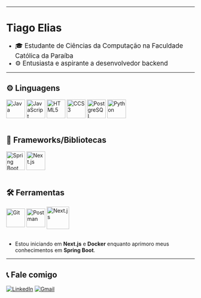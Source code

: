 ___

# Tiago Elias

<ul>
  <li><span style="font-size: 17px;">🎓 Estudante de Ciências da Computação na Faculdade Católica da Paraíba</span></li>
  <li><span style="font-size: 17px;">⚙️ Entusiasta e aspirante a desenvolvedor backend</span></li>
</ul>

___

## ⚙️ Linguagens
<div style="display: inline_block">
    <img align="center" alt="Java" height="50" width="50" src="https://cdn.jsdelivr.net/gh/devicons/devicon@latest/icons/java/java-original.svg">
    <img align="center" alt="JavaScript" height="50" width="50" src="https://cdn.jsdelivr.net/gh/devicons/devicon@latest/icons/javascript/javascript-original.svg">
    <img align="center" alt="HTML5" height="50" width="50" src="https://cdn.jsdelivr.net/gh/devicons/devicon@latest/icons/html5/html5-original.svg">
    <img align="center" alt="CCS3" height="50" width="50" src="https://cdn.jsdelivr.net/gh/devicons/devicon@latest/icons/css3/css3-original.svg">
    <img align="center" alt="PostgreSQL" height="50" width="50" src="https://cdn.jsdelivr.net/gh/devicons/devicon@latest/icons/postgresql/postgresql-original.svg">
    <img align="center" alt="Python" height="50" width="50" src="https://cdn.jsdelivr.net/gh/devicons/devicon@latest/icons/python/python-original.svg">
</div><br>

## 📌 Frameworks/Bibliotecas
<div style="display: inline_block">
    <img align="center" alt="Spring Boot" height="50" width="50" src="https://cdn.jsdelivr.net/gh/devicons/devicon@latest/icons/spring/spring-original.svg">
    <img align="center" alt="Next.js" height="50" width="50" src="https://cdn.jsdelivr.net/gh/devicons/devicon@latest/icons/nextjs/nextjs-original.svg">
</div><br>

## 🛠️ Ferramentas
<div style="display: inline_block">
    <img align="center" alt="Git" height="50" width="50" src="https://cdn.jsdelivr.net/gh/devicons/devicon@latest/icons/git/git-original.svg">
    <img align="center" alt="Postman" height="50" width="50" src="https://cdn.jsdelivr.net/gh/devicons/devicon@latest/icons/postman/postman-original.svg">
    <img align="center" alt="Next.js" height="60" width=60" src="https://cdn.jsdelivr.net/gh/devicons/devicon@latest/icons/docker/docker-original.svg">
</div><br>

* Estou iniciando em __Next.js__ e __Docker__ enquanto aprimoro meus conhecimentos em __Spring Boot__.
___


## 📞 Fale comigo 
[![LinkedIn](https://img.shields.io/badge/linkedin-%230077B5.svg?style=for-the-badge&logo=linkedin&logoColor=white)]()
[![Gmail](https://img.shields.io/badge/Gmail-D14836?style=for-the-badge&logo=gmail&logoColor=white)](mailto:tiagoeliassilva2005@gmail.com)